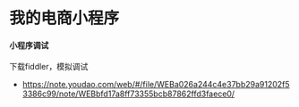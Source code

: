 # 我的电商小程序


#### 小程序调试
下载fiddler，模拟调试
- https://note.youdao.com/web/#/file/WEBa026a244c4e37bb29a91202f53386c99/note/WEBbfd17a8ff73355bcb87862ffd3faece0/

